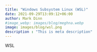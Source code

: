 ```yaml
---
title: "Windows Subsystem Linux (WSL)"
date: 2021-09-29T13:09:12+06:00
author: Mark Dinn
#image_webp: images/blog/meghna.webp
image: images/blog/wsl.png
description : "This is meta description"
---
```


WSL
